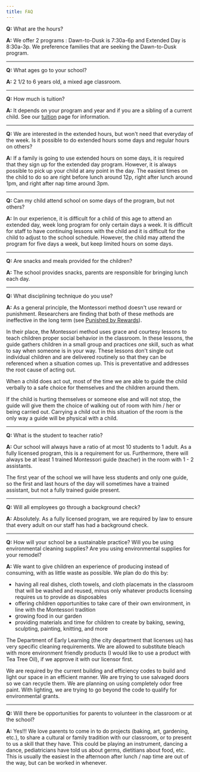 ```yaml
---
title: FAQ
---
```


**Q:** What are the hours?

**A:** We offer 2 programs : Dawn-to-Dusk is 7:30a-6p and Extended Day is 8:30a-3p. We preference families that are seeking the Dawn-to-Dusk program.

------------------------------------------------------------------------

**Q:** What ages go to your school?

**A:** 2 1/2 to 6 years old, a mixed age classroom.

------------------------------------------------------------------------

**Q:** How much is tuition?

**A:** It depends on your program and year and if you are a sibling of a current child. See our [tuition](/tuition) page for information.

------------------------------------------------------------------------

**Q:** We are interested in the extended hours, but won't need that everyday of the week. Is it possible to do extended hours some days and regular hours on others?

**A:** If a family is going to use extended hours on some days, it is required that they sign up for the extended day program. However, it is always possible to pick up your child at any point in the day. The easiest times on the child to do so are right before lunch around 12p, right after lunch around 1pm, and right after nap time around 3pm.

------------------------------------------------------------------------

**Q:** Can my child attend school on some days of the program, but not others?

**A:** In our experience, it is difficult for a child of this age to attend an extended day, week long program for only certain days a week. It is difficult for staff to have continuing lessons with the child and it is difficult for the child to adjust to the school schedule. However, the child may attend the program for five days a week, but keep limited hours on some days.

------------------------------------------------------------------------

**Q:** Are snacks and meals provided for the children?

**A:** The school provides snacks, parents are responsible for bringing lunch each day.

------------------------------------------------------------------------

**Q:** What disciplining technique do you use?

**A:** As a general principle, the Montessori method doesn't use reward or punishment. Researchers are finding that both of these methods are ineffective in the long term (see [Punished by Rewards](http://www.alfiekohn.org/books/pbr.htm)).

In their place, the Montessori method uses grace and courtesy lessons to teach children proper social behavior in the classroom. In these lessons, the guide gathers children in a small group and practices *one* skill, such as what to say when someone is in your way. These lessons don't single out individual children and are delivered routinely so that they can be referenced when a situation comes up. This is preventative and addresses the root cause of acting out.

When a child does act out, most of the time we are able to guide the child verbally to a safe choice for themselves and the children around them.

If the child is hurting themselves or someone else and will not stop, the guide will give them the choice of walking out of room with him / her or being carried out. Carrying a child out in this situation of the room is the only way a guide will be physical with a child.

------------------------------------------------------------------------

**Q:** What is the student to teacher ratio?

**A:** Our school will always have a ratio of at most 10 students to 1 adult. As a fully licensed program, this is a requirement for us. Furthermore, there will always be at least 1 trained Montessori guide (teacher) in the room with 1 - 2 assistants.

The first year of the school we will have less students and only one guide, so the first and last hours of the day will sometimes have a trained assistant, but not a fully trained guide present.

------------------------------------------------------------------------

**Q:** Will all employees go through a background check?

**A:** Absolutely. As a fully licensed program, we are required by law to ensure that every adult on our staff has had a background check.

------------------------------------------------------------------------

**Q:** How will your school be a sustainable practice? Will you be using environmental cleaning supplies? Are you using environmental supplies for your remodel?

**A:** We want to give children an experience of producing instead of consuming, with as little waste as possible. We plan do do this by:

-   having all real dishes, cloth towels, and cloth placemats in the classroom that will be washed and reused, minus only whatever products licensing requires us to provide as disposables
-   offering children opportunities to take care of their own environment, in line with the Montessori tradition
-   growing food in our garden
-   providing materials and time for children to create by baking, sewing, sculpting, painting, knitting, and more

The Department of Early Learning (the city department that licenses us) has very specific cleaning requirements. We are allowed to substitute bleach with more environment friendly products (I would like to use a product with Tea Tree Oil), if we approve it with our licensor first.

We are required by the current building and efficiency codes to build and light our space in an efficient manner. We are trying to use salvaged doors so we can recycle them. We are planning on using completely odor free paint. With lighting, we are trying to go beyond the code to qualify for environmental grants.

------------------------------------------------------------------------

**Q:** Will there be opportunities for parents to volunteer in the classroom or at the school?

**A:** Yes!!! We love parents to come in to do projects (baking, art, gardening, etc.), to share a cultural or family tradition with our classroom, or to present to us a skill that they have. This could be playing an instrument, dancing a dance, pediatricians have told us about germs, dietitians about food, etc. This is usually the easiest in the afternoon after lunch / nap time are out of the way, but can be worked in whenever.
